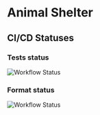 # Animal Shelter

## CI/CD Statuses
### Tests status
![Workflow Status](https://github.com/weak0/Animal-Shelter_B/actions/workflows/dotnet.yml/badge.svg)

### Format status
![Workflow Status](https://github.com/weak0/Animal-Shelter_B/actions/workflows/format.yml/badge.svg)
